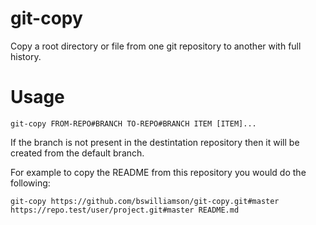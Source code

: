 # git-copy
Copy a root directory or file from one git repository to another with full history.

# Usage 
```
git-copy FROM-REPO#BRANCH TO-REPO#BRANCH ITEM [ITEM]...
```
If the branch is not present in the destintation repository then it will be created from the default branch.

For example to copy the README from this repository you would do the following:
```
git-copy https://github.com/bswilliamson/git-copy.git#master https://repo.test/user/project.git#master README.md
```
